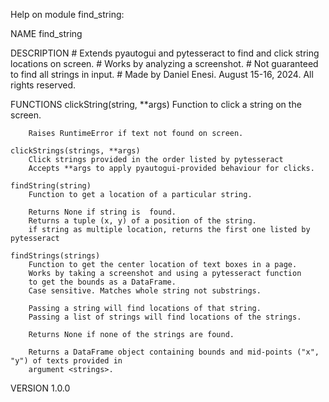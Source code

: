 Help on module find_string:

NAME
    find_string

DESCRIPTION
    # Extends pyautogui and pytesseract to find and click string locations on screen.
    # Works by analyzing a screenshot.
    # Not guaranteed to find all strings in input.
    # Made by Daniel Enesi. August 15-16, 2024. All rights reserved.

FUNCTIONS
    clickString(string, **args)
        Function to click a string on the screen.

        Raises RuntimeError if text not found on screen.

    clickStrings(strings, **args)
        Click strings provided in the order listed by pytesseract
        Accepts **args to apply pyautogui-provided behaviour for clicks.

    findString(string)
        Function to get a location of a particular string.

        Returns None if string is  found.
        Returns a tuple (x, y) of a position of the string.
        if string as multiple location, returns the first one listed by pytesseract

    findStrings(strings)
        Function to get the center location of text boxes in a page.
        Works by taking a screenshot and using a pytesseract function
        to get the bounds as a DataFrame.
        Case sensitive. Matches whole string not substrings.

        Passing a string will find locations of that string.
        Passing a list of strings will find locations of the strings.

        Returns None if none of the strings are found.

        Returns a DataFrame object containing bounds and mid-points ("x", "y") of texts provided in
        argument <strings>.

VERSION
    1.0.0